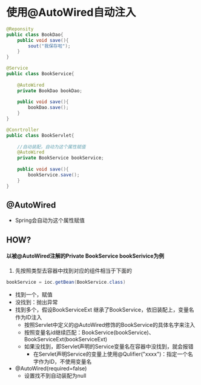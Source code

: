 # 使用@AutoWired自动注入

```java
@Reponsity
public class BookDao{
    public void save(){
        sout("我保存啦");
    }
}
```

```java
@Service
public class BookService{
    
    @AutoWired
 	private BookDao bookDao;   
    
    public void save(){
        bookDao.save();
    }
}
```

```java
@Conrtroller
public class BookServlet{
    
    //自动装配，自动为这个属性赋值
    @AutoWired
 	private BookService bookService;
    
    public void save(){
        bookService.save();
    }
}
```

## @AutoWired

- Spring会自动为这个属性赋值

## HOW?

#### 以被@AutoWired注解的Private BookService bookSerivice为例

1. 先按照类型去容器中找到对应的组件相当于下面的

```java
bookService = ioc.getBean(BookService.class)
```

- 找到一个，赋值
- 没找到：抛出异常
- 找到多个，假设BookServiceExt 继承了BookService，依旧装配上，变量名作为ID注入
  - 按照Servlet中定义的@AutoWired修饰的BookService的具体名字来注入
  - 按照变量名id继续匹配：BookService(bookService)、BookServiceExt(bookServiceExt)
  - 如果没找到，即Servlet声明的Service变量名在容器中没找到，就会报错
    - 在Servlet声明Service的变量上使用@Qulifier("xxxx")：指定一个名字作为ID，不使用变量名
- @AutoWired(required=false)
  - 设置找不到自动装配为null